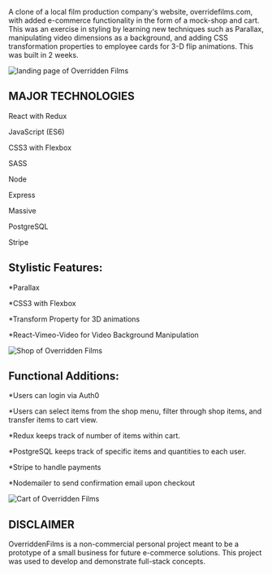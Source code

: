 <p>A clone of a local film production company's website, overridefilms.com, with added e-commerce functionality in the form of a mock-shop and cart. This was an exercise in styling by learning new techniques such as Parallax, manipulating video dimensions as a background, and adding CSS transformation properties to employee cards for 3-D flip animations. This was built in 2 weeks. </p>

<img src="https://s3.amazonaws.com/bradypersonal/overriddenfilmshomepage.png" alt="landing page of Overridden Films">

<h2>MAJOR TECHNOLOGIES</h2>
<p>React with Redux</p>
<p>JavaScript (ES6)</p>
<p>CSS3 with Flexbox</p>
<p>SASS</p>
<p>Node</p>
<p>Express</p>
<p>Massive</p>
<p>PostgreSQL</p>
<p>Stripe</p>

<h2>Stylistic Features:</h2>
<p>*Parallax</p>
<p>*CSS3 with Flexbox</p>
<p>*Transform Property for 3D animations</p>
<p>*React-Vimeo-Video for Video Background Manipulation</p>

<img src="https://s3.amazonaws.com/bradypersonal/Overriddenfilmsshop.png" alt="Shop of Overridden Films">

<h2>Functional Additions:</h2>
<p>*Users can login via Auth0</p>
<p>*Users can select items from the shop menu, filter through shop items, and transfer items to cart view.</p>
<p>*Redux keeps track of number of items within cart.</p>
<p>*PostgreSQL keeps track of specific items and quantities to each user.</p>
<p>*Stripe to handle payments</p>
<p>*Nodemailer to send confirmation email upon checkout</p>

<img src="https://s3.amazonaws.com/bradypersonal/overridenfilmscart.png" alt="Cart of Overridden Films">

<h2>DISCLAIMER</h2>

<p>OverriddenFilms is a non-commercial personal project meant to be a prototype of a small business for future e-commerce solutions. This project was used to develop and demonstrate full-stack concepts.</p>
